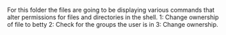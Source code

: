 For this folder the files are going to be displaying various commands that alter permissions for files and directories in the shell.
1: Change ownership of file to betty
2: Check for the groups the user is in
3: Change ownership.

